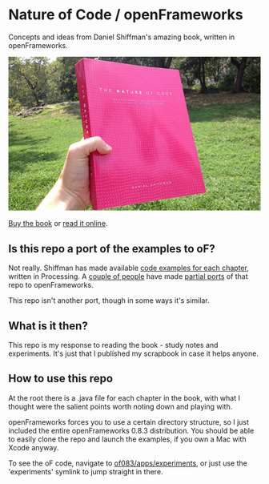 Nature of Code / openFrameworks
===============================
Concepts and ideas from Daniel Shiffman's amazing book, written in openFrameworks.

![The book](book.jpg)

[Buy the book](http://natureofcode.com/) or [read it online](http://natureofcode.com/).

Is this repo a port of the examples to oF?
------------------------------------------
Not really. Shiffman has made available [code examples for each chapter](https://github.com/shiffman/The-Nature-of-Code-Examples), written in Processing. A [couple of people](https://github.com/firmread/NatureOfCode) have made [partial ports](https://github.com/emmanuelgeoffray/The-Nature-of-Code) of that repo to openFrameworks.

This repo isn't another port, though in some ways it's similar.

What is it then?
----------------
This repo is my response to reading the book - study notes and experiments. It's just that I published my scrapbook in case it helps anyone.

How to use this repo
--------------------
At the root there is a .java file for each chapter in the book, with what I thought were the salient points worth noting down and playing with.

openFrameworks forces you to use a certain directory structure, so I just included the entire openFrameworks 0.8.3 distribution. You should be able to easily clone the repo and launch the examples, if you own a Mac with Xcode anyway.

To see the oF code, navigate to [of083/apps/experiments](https://github.com/microcosm/natureOfCode/tree/master/of083/apps/experiments), or just use the 'experiments' symlink to jump straight in there.